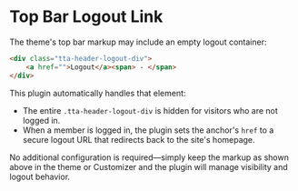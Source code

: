 # Top Bar Logout Link

The theme's top bar markup may include an empty logout container:

```html
<div class="tta-header-logout-div">
    <a href="">Logout</a><span> - </span>
</div>
```

This plugin automatically handles that element:

- The entire `.tta-header-logout-div` is hidden for visitors who are not logged in.
- When a member is logged in, the plugin sets the anchor's `href` to a secure
  logout URL that redirects back to the site's homepage.

No additional configuration is required—simply keep the markup as shown above
in the theme or Customizer and the plugin will manage visibility and logout
behavior.
